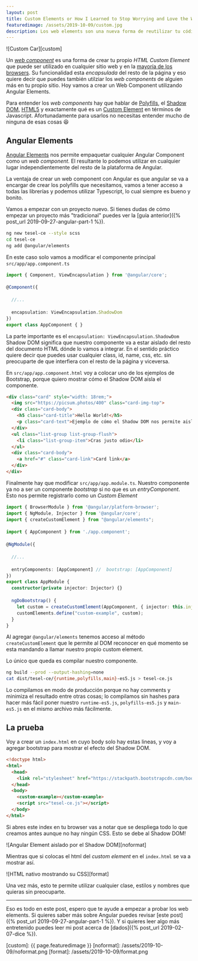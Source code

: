 ```yaml
---
layout: post
title: Custom Elements or How I Learned to Stop Worrying and Love the Web Components
featuredimage: /assets/2019-10-09/custom.jpg
description: Los web elements son una nueva forma de reutilizar tu código en desarrollo web. ¿Cómo hacerlos?
---
```


![Custom Car][custom]

Un [_web component_](https://developer.mozilla.org/en-US/docs/Web/Web_Components) es una forma de crear tu propio  _HTML Custom Element_ que puede ser utilizado en cualquier sitio web y en la [mayoría de los browsers](https://www.webcomponents.org/). Su funcionalidad esta _encapsulada_ del resto de la página y eso quiere decir que puedes también utilziar los _web components_ de alguien más en tu propio sitio. Hoy vamos a crear un Web Component utilizando Angular Elements.

<!--more-->

Para entender los _web components_ hay que hablar de [Polyfills](https://developer.mozilla.org/en-US/docs/Glossary/Polyfill), el [Shadow DOM](https://developer.mozilla.org/en-US/docs/Web/Web_Components/Using_shadow_DOM), [HTML5](https://developer.mozilla.org/en-US/docs/Web/HTML/Element/template) y exactamente qué es un [Custom Element](https://developer.mozilla.org/en-US/docs/Web/API/CustomElementRegistry) en términos de Javascript. Afortunadamente para usarlos no necesitas entender mucho de ninguna de esas cosas :laughing:

## Angular Elements

[Angular Elements](https://angular.io/guide/elements) nos permite empaquetar cualquier Angular Component como un _web component._ El resultante lo podemos utilizar en cualquier lugar independientemente del resto de la plataforma de Angular.

La ventaja de crear un web component con Angular es que angular se va a encargar de crear los polyfills que necesitamos, vamos a tener acceso a todas las librerías y podemos utilizar Typescript, lo cual siempre es bueno y bonito.

Vamos a empezar con un proyecto nuevo. Si tienes dudas de cómo empezar un proyecto más "tradicional" puedes ver la [guía anterior]({% post_url 2019-09-27-angular-part-1 %}).

```bash
ng new tesel-ce --style scss
cd tesel-ce
ng add @angular/elements
```

En este caso solo vamos a modificar el componente principal `src/app/app.component.ts`

```typescript
import { Component, ViewEncapsulation } from '@angular/core';

@Component({

  //...

  encapsulation: ViewEncapsulation.ShadowDom
})
export class AppComponent { }
```

La parte importante es el `encapsulation: ViewEncapsulation.ShadowDom` Shadow DOM  significa que nuestro componente va a estar aislado del resto del documento HTML dónde lo vamos a integrar. En el sentido práctico quiere decir que puedes usar cualquier class, id, name, css, etc. sin preocuparte de que interfiera con el resto de la página y viceversa.

En `src/app/app.component.html` voy a colocar uno de los ejemplos de Bootstrap, porque quiero mostrar cómo el Shadow DOM aisla el componente.

```html
<div class="card" style="width: 18rem;">
  <img src="https://picsum.photos/400" class="card-img-top">
  <div class="card-body">
    <h5 class="card-title">Hello World!</h5>
    <p class="card-text">Ejemplo de cómo el Shadow DOM nos permite aislar el component.</p>
  </div>
  <ul class="list-group list-group-flush">
    <li class="list-group-item">Cras justo odio</li>
  </ul>
  <div class="card-body">
    <a href="#" class="card-link">Card link</a>
  </div>
</div>
```

Finalmente hay que modificar `src/app/app.module.ts`. Nuestro componente ya no a ser un componente _bootstrap_ si no que es un _entryComponent_. Esto nos permite registrarlo como un _Custom Element_

```typescript
import { BrowserModule } from '@angular/platform-browser';
import { NgModule, Injector } from '@angular/core';
import { createCustomElement } from "@angular/elements";

import { AppComponent } from './app.component';

@NgModule({

  //...

  entryComponents: [AppComponent] //  bootstrap: [AppComponent]
})
export class AppModule {
  constructor(private injector: Injector) {}

  ngDoBootstrap() {
    let custom = createCustomElement(AppComponent, { injector: this.injector });
    customElements.define("custom-example", custom);
  }
}
```

Al agregar `@angular/elements` tenemos acceso al método `createCustomElement` que le permite al DOM reconocer en qué momento se esta mandando a llamar nuestro propio custom element.

Lo único que queda es compilar nuestro componente.

```bash
ng build --prod --output-hashing=none
cat dist/tesel-ce/{runtime,polyfills,main}-es5.js > tesel-ce.js
```

Lo compilamos en modo de producción porque no hay comments y minimiza el resultado entre otras cosas; lo compilamos sin hashes para hacer más fácil poner nuestro `runtime-es5.js`, `polyfills-es5.js` y `main-es5.js` en el mismo archivo más fácilmente.

## La prueba

Voy a crear un `index.html` en cuyo body solo hay estas lineas, y voy a agregar bootstrap para mostrar el efecto del Shadow DOM.

```html
<!doctype html>
<html>
  <head>
    <link rel="stylesheet" href="https://stackpath.bootstrapcdn.com/bootstrap/4.3.1/css/bootstrap.min.css" integrity="sha384-ggOyR0iXCbMQv3Xipma34MD+dH/1fQ784/j6cY/iJTQUOhcWr7x9JvoRxT2MZw1T" crossorigin="anonymous">
  </head>
  <body>
    <custom-example></custom-example>
    <script src="tesel-ce.js"></script>
  </body>
</html>
```

Si abres este index en tu browser vas a notar que se despliega todo lo que creamos antes aunque no hay ningún CSS. Esto se debe al Shadow DOM!

![Angular Element aislado por el Shadow DOM][noformat]

Mientras que si colocas el html del _custom element_ en el `index.html` se va a mostrar así.

![HTML nativo mostrando su CSS][format]

Una vez más, esto te permite utilizar cualquier clase, estilos y nombres que quieras sin preocuparte.

---

Eso es todo en este post, espero que te ayude a empezar a probar los web elements. Si quieres saber más sobre Angular puedes revisar [este post]({% post_url 2019-09-27-angular-part-1 %}). Y si quieres leer algo más entretenido puedes leer mi post acerca de [dados]({% post_url 2019-02-07-dice %}).

[custom]: {{ page.featuredimage }}
[noformat]: /assets/2019-10-09/noformat.png
[format]: /assets/2019-10-09/format.png
